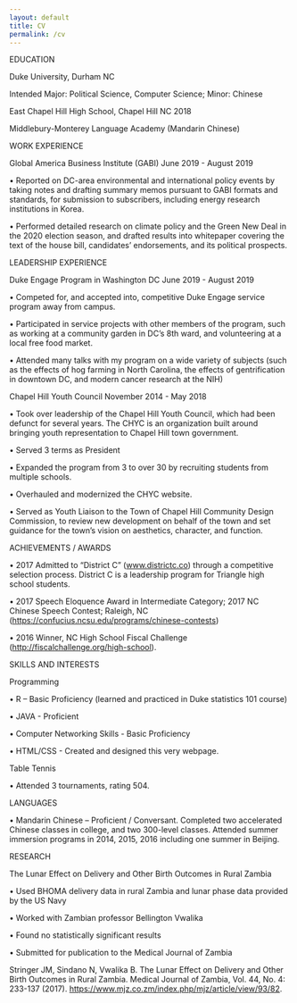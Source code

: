 ```yaml
---
layout: default
title: CV
permalink: /cv
---
```


EDUCATION

Duke University, Durham NC

Intended Major: Political Science, Computer Science; Minor: Chinese

East Chapel Hill High School, Chapel Hill NC								            2018

Middlebury-Monterey Language Academy (Mandarin Chinese)

WORK EXPERIENCE

Global America Business Institute (GABI)                                                                               June 2019 - August 
2019

•	Reported on DC-area environmental and international policy events by taking notes and drafting summary memos pursuant to GABI formats and standards, for submission to subscribers, including energy research institutions in Korea.

•	Performed detailed research on climate policy and the Green New Deal in the 2020 election season, and drafted results into whitepaper covering the text of the house bill, candidates’ endorsements, and its political prospects.


LEADERSHIP EXPERIENCE

Duke Engage Program in Washington DC						       June 2019 - August 2019

•	Competed for, and accepted into, competitive Duke Engage service program away from campus. 

•	Participated in service projects with other members of the program, such as working at a community garden in DC’s 8th ward, and volunteering at a local free food market. 

•	Attended many talks with my program on a wide variety of subjects (such as the effects of hog farming in North Carolina, the effects of gentrification in downtown DC, and modern cancer research at the NIH)

Chapel Hill Youth Council 						                            November 2014 - May 2018

•	Took over leadership of the Chapel Hill Youth Council, which had been defunct for several years. The CHYC is an organization built around bringing youth representation to Chapel Hill town government.

•	Served 3 terms as President

•	Expanded the program from 3 to over 30 by recruiting students from multiple schools.

•	Overhauled and modernized the CHYC website.

•	Served as Youth Liaison to the Town of Chapel Hill Community Design Commission, to review new development on behalf of the town and set guidance for the town’s vision on aesthetics, character, and function. 



ACHIEVEMENTS / AWARDS

•	2017 Admitted to “District C” (www.districtc.co) through a competitive selection process. District C is a leadership program for Triangle high school students.

•	2017 Speech Eloquence Award in Intermediate Category; 2017 NC Chinese Speech Contest; Raleigh, NC (https://confucius.ncsu.edu/programs/chinese-contests)

•	2016 Winner, NC High School Fiscal Challenge (http://fiscalchallenge.org/high-school).


SKILLS AND INTERESTS

Programming

•	R – Basic Proficiency (learned and practiced in Duke statistics 101 course)

•	JAVA - Proficient

•	Computer Networking Skills - Basic Proficiency

•	HTML/CSS - Created and designed this very webpage.

Table Tennis

•	Attended 3 tournaments, rating 504.


LANGUAGES

•	Mandarin Chinese – Proficient / Conversant. Completed two accelerated Chinese classes in college, and two 300-level classes. Attended summer immersion programs in 2014, 2015, 2016 including one summer in Beijing.


RESEARCH

The Lunar Effect on Delivery and Other Birth Outcomes in Rural Zambia

•	Used BHOMA delivery data in rural Zambia and lunar phase data provided by the US Navy

•	Worked with Zambian professor Bellington Vwalika 

•	Found no statistically significant results

•	Submitted for publication to the Medical Journal of Zambia

Stringer JM, Sindano N, Vwalika B. The Lunar Effect on Delivery and Other Birth Outcomes in Rural Zambia.
Medical Journal of Zambia, Vol. 44, No. 4: 233-137 (2017). https://www.mjz.co.zm/index.php/mjz/article/view/93/82.
     

